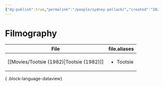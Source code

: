 ```yaml
---
{"dg-publish":true,"permalink":"/people/sydney-pollack/","created":"2024-06-17","updated":"2024-06-17"}
---
```



# Filmography

| File                                         | file.aliases              |
| -------------------------------------------- | ------------------------- |
| [[Movies/Tootsie (1982)\|Tootsie (1982)]] | <ul><li>Tootsie</li></ul> |

{ .block-language-dataview}
